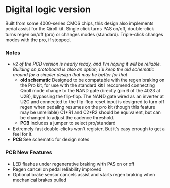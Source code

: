 # Digital logic version

Built from some 4000-series CMOS chips, this design also implements pedal assist for the Qiroll kit. Single click turns PAS on/off, double-click turns regen on/off (pro) or changes modes (standard). Triple-click changes modes with the pro, if stopped.

### Notes
* _v2 of the PCB version is nearly ready, and I'm hoping it will be reliable. Building on protoboard is also an option, I'll keep the old schematic around for a simpler design that may be better for that_
    - **old schematic** Designed to be compatable with the regen braking on the Pro kit, for use with the standard kit I reccomend connecting Qiroll mode change to the NAND gate directly (pin 6 of the 4023 at U2B), bypassing the flip-flop. The NAND gate wired as an inverter at U2C and connected to the flip-flop reset input is designed to turn off regen when pedaling resumes on the pro kit (though this feature may be unreliable) C1\*R1 and C2\*R2 should be equivalent, but can be changed to adjust the cadence threshold.   
    - **PCB** includes a jumper to select pro/standard
* Extremely fast double-clicks won't register. But it's easy enough to get a feel for it.
* **PCB** See schematic for design notes

### PCB New Features
* LED flashes under regenerative braking with PAS on or off
* Regen cancel on pedal reliability improved
* Optional brake sensor cancels assist and starts regen braking when mechanical brakes pulled
